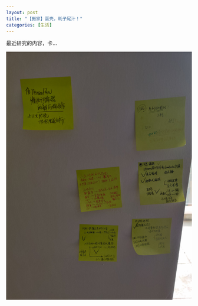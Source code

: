 ```yaml
---
layout: post
title: "【搬家】蛋壳，耗子尾汁！"
categories: [生活]
---
```


最近研究的内容，卡...

![](/life/imgs/2020/1129/IMG_20201129_105002.jpg)